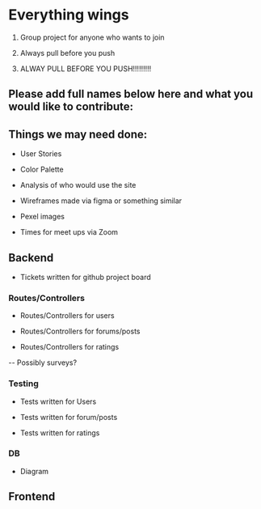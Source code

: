 # Everything wings

1. Group project for anyone who wants to join

2. Always pull before you push

3. ALWAY PULL BEFORE YOU PUSH!!!!!!!!!

## Please add full names below here and what you would like to contribute:


## Things we may need done:
- User Stories

- Color Palette

- Analysis of who would use the site

- Wireframes made via figma or something similar

- Pexel images

- Times for meet ups via Zoom

## Backend

- Tickets written for github project board

### Routes/Controllers
- Routes/Controllers for users

- Routes/Controllers for forums/posts

- Routes/Controllers for ratings

-- Possibly surveys?

### Testing
- Tests written for Users

- Tests written for forum/posts

- Tests written for ratings

### DB
- Diagram

## Frontend






